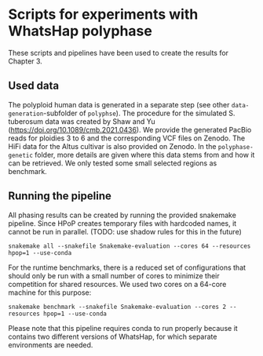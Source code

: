 # Scripts for experiments with WhatsHap polyphase

These scripts and pipelines have been used to create the results for Chapter 3.

## Used data

The polyploid human data is generated in a separate step (see other `data-generation`-subfolder of `polyphse`).
The procedure for the simulated S. tuberosum data was created by Shaw and Yu (https://doi.org/10.1089/cmb.2021.0436). We provide the generated PacBio reads for ploidies 3 to 6 and the corresponding VCF files on Zenodo.
The HiFi data for the Altus cultivar is also provided on Zenodo. In the `polyphase-genetic` folder, more details are given where this data stems from and how it can be retrieved. We only tested some small selected regions as benchmark.

## Running the pipeline

All phasing results can be created by running the provided snakemake pipeline. Since HPoP creates temporary files with hardcoded names, it cannot be run in parallel. (TODO: use shadow rules for this in the future)

`snakemake all --snakefile Snakemake-evaluation --cores 64 --resources hpop=1 --use-conda`

For the runtime benchmarks, there is a reduced set of configurations that should only be run with a small number of cores to minimize their competition for shared resources. We used two cores on a 64-core machine for this purpose:

`snakemake benchmark --snakefile Snakemake-evaluation --cores 2 --resources hpop=1 --use-conda`

Please note that this pipeline requires conda to run properly because it contains two different versions of WhatsHap, for which separate environments are needed.
